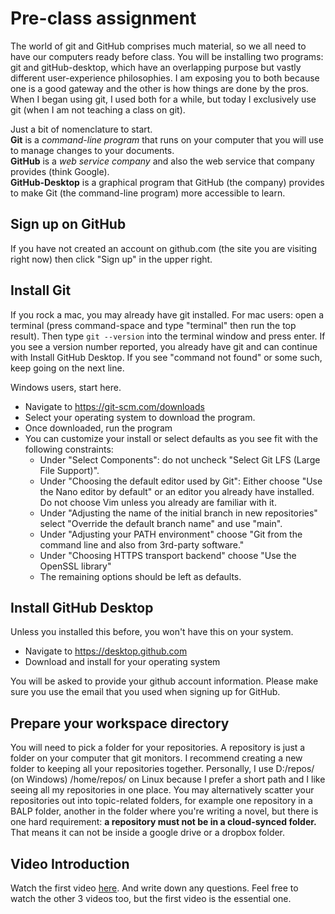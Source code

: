 # Pre-class assignment
The world of git and GitHub comprises much material, so we all need to have our computers ready before class.  You will be installing two programs: git and gitHub-desktop, which have an overlapping purpose but vastly different user-experience philosophies.  I am exposing you to both because one is a good gateway and the other is how things are done by the pros.  When I began using git, I used both for a while, but today I exclusively use git (when I am not teaching a class on git).  

Just a bit of nomenclature to start.  
**Git** is a *command-line program* that runs on your computer that you will use to manage changes to your documents.  
**GitHub** is a *web service company* and also the web service that company provides (think Google).  
**GitHub-Desktop** is a graphical program that GitHub (the company) provides to make Git (the command-line program) more accessible to learn.  

## Sign up on GitHub
If you have not created an account on github.com (the site you are visiting right now) then click "Sign up" in the upper right.

## Install Git
If you rock a mac, you may already have git installed.  For mac users: open a terminal (press command-space and type "terminal" then run the top result).  Then type `git --version` into the terminal window and press enter.  If you see a version number reported, you already have git and can continue with Install GitHub Desktop.  If you see "command not found" or some such, keep going on the next line.  

Windows users, start here.  
- Navigate to https://git-scm.com/downloads
- Select your operating system to download the program. 
- Once downloaded, run the program
- You can customize your install or select defaults as you see fit with the following constraints:  
  - Under "Select Components": do not uncheck "Select Git LFS (Large File Support)".
  - Under "Choosing the default editor used by Git": Either choose "Use the Nano editor by default" or an editor you already have installed.  Do not choose Vim unless you already are familiar with it. 
  - Under "Adjusting the name of the initial branch in new repositories" select "Override the default branch name" and use "main". 
  - Under "Adjusting your PATH environment" choose "Git from the command line and also from 3rd-party software."
  - Under "Choosing HTTPS transport backend" choose "Use the OpenSSL library"
  - The remaining options should be left as defaults. 

## Install GitHub Desktop
Unless you installed this before, you won't have this on your system.  
- Navigate to https://desktop.github.com
- Download and install for your operating system

You will be asked to provide your github account information.  Please make sure you use the email that you used when signing up for GitHub.  

## Prepare your workspace directory
You will need to pick a folder for your repositories.  A repository is just a folder on your computer that git monitors.  I recommend creating a new folder to keeping all your repositories together.  Personally, I use D:/repos/ (on Windows) /home/repos/ on Linux because I prefer a short path and I like seeing all my repositories in one place.  You may alternatively scatter your repositories out into topic-related folders, for example one repository in a BALP folder, another in the folder where you're writing a novel, but there is one hard requirement: **a repository must not be in a cloud-synced folder.** That means it can not be inside a google drive or a dropbox folder. 

## Video Introduction
Watch the first video [here](https://git-scm.com/videos).   And write down any questions.  Feel free to watch the other 3 videos too, but the first video is the essential one. 
